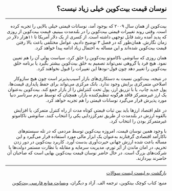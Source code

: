 <head><link rel="stylesheet" type="text/css" href="https://learnmeabitcoin.simorgh.me/assets/css/style.css">
<script src="https://code.jquery.com/jquery-1.12.4.min.js" integrity="sha256-ZosEbRLbNQzLpnKIkEdrPv7lOy9C27hHQ+Xp8a4MxAQ=" crossorigin="anonymous"></script>
<script src="https://learnmeabitcoin.simorgh.me/assets/js/respond.js"></script>    
<meta name="viewport" content="width=device-width, initial-scale=1, user-scalable=no">
</head>
<div class="wrapper"><section>
<div dir="rtl">
    <br/>
    <h2 id="3">نوسان قیمت بیت‌کوین خیلی زیاد نیست؟</h2>
    <hr/>
    <p>بیت‌کوین از همان سال ۲۰۰۹ که بوجود آمد، نوسانات قیمتی خیلی بالایی را تجربه کرده است. وقتی روند تغییرات قیمتی بیت‌کوین را در بلندمدت ببینیم، قیمت بیت‌کوین از روزی که پدید آمده رشد قابل توجهی داشته است. از کسری از یک دلار آمریکا تا ۱۱هزار دلار در زمان نگارش. همان‌طور که در فصل ۳ توضیح دادیم، عوامل مختلفی باعث بالا رفتن قیمت بیت‌کوین شده‌اند و این مساله به احتمال زیاد ادامه پیدا خواهد کرد.</p>
    <p>همان روزی که ساتوشی ناکاموتو بیت‌کوین را خلق کرد، سیاست پولی آن را هم تعیین نمود. هیچ فرد یا گروهی نمی‌تواند تصمیم به خلق بیت‌کوین بیشتر بگیرد یا برنامه خلق بیت‌کوین را تغییر دهد چون فول-نودها این تغییرات را قبول نخواهند کرد.</p>
    <p>در نتیجه، بیت‌کوین نسبت به دستکاری‌های بازار آسیب‌پذیرتر است چون هیچ سازوکار اصلاحیِ متمرکزی برایش وجود ندارد. بانک مرکزی می‌تواند برای حفظ پایداری قیمت‌ها، پول جدید چاپ، یا با تزریق ارز، پول تحت کنترلش را از بازار جمع کند. بیت‌کوین به‌عنوان یک ارز غیرمتمرکز فاقد هرگونه تنظیم‌کننده بازار، همچنان که توسط مردم سرتاسر دنیا مورد پذیرش قرار می‌گیرد نوسانات قیمتی را هم تجربه خواهد کرد.</p>
    <p>در علم اقتصاد ارزها باید بین ثبات قیمتیِ کوتاه مدت از راه کنترل متمرکز، یا افزایش بالقوه ارزش در بلندمدت از طریق تمرکززدایی یکی را انتخاب کنند. ساتوشی ناکاموتو غیرمتمرکز بودن را انتخاب کرد.</p>
    <p>با وجود همین نوسان قیمت، امروزه بیت‌کوین توسط مردمی که در تله سیستم‌های ناکارآمد اقتصادی گرفتارند به‌عنوان یک ابزار مالی مورد استفاده قرار می‌گیرد و این مساله باعث شده ارزش جهانی حیرت‌آوری بدست آورد. کاربرد بیت‌کوین در دور زدن تحریم، در امان ماندن از اَبَر تورم‌، مدیریت سرمایه و مقابله با نظارت مستمر دولت‌ها یا شرکت‌های بزرگ است. در حال حاضر نوسان قیمت بیت‌کوین بهایی است که صاحبان آن حاضرند بپردازند.</p>
    <hr/>
    <a href="../FAQ">بازگشت به لیست لیست سوالات</a>
    <p>منبع: کتاب کوچک بیتکوین، ترجمه الف. آزاد و دیگران، <a href="https://bitcoind.me">وبسایت منابع فارسی بیت‌کوین</a></p>
</div>
    </section></div>
